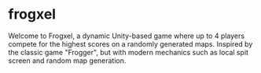 # frogxel
Welcome to Frogxel, a dynamic Unity-based game where up to 4 players compete for the highest scores on a randomly generated maps. Inspired by the classic game "Frogger", but with modern mechanics such as local spit screen and random map generation.
